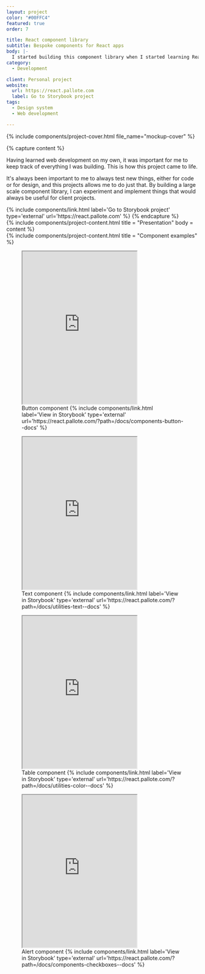 ```yaml
---
layout: project
color: "#00FFC4"
featured: true
order: 7

title: React component library
subtitle: Bespoke components for React apps
body: |-
  I started building this component library when I started learning React and have been completing it ever since. It's a great way to keep learning, and also to have a collection of resources at hand when I build design systems for new projects.
category:
  - Development

client: Personal project
website:
  url: https://react.pallote.com
  label: Go to Storybook project
tags:
  - Design system
  - Web development

---
```


<div class="section section--fullWidth">
  <div class="section__container">
    {% include components/project-cover.html file_name="mockup-cover" %}
  </div>
</div>

{% capture content %}
  <p>Having learned web development on my own, it was important for me to keep track of everything I was building. This is how this project came to life.</p>
  <p>It's always been important to me to always test new things, either for code or for design, and this projects allows me to do just that. By building a large scale component library, I can experiment and implement things that would always be useful for client projects.</p>
  {% include components/link.html label='Go to Storybook project' type='external' url='https://react.pallote.com' %}
{% endcapture %}

<div class="section">
  <div class="section__container">
    {% include components/project-content.html
      title = "Presentation"
      body = content
    %}
  </div>
</div>

<div class="section">
  <div class="section__container">
    {% include components/project-content.html
      title = "Component examples"
    %}
    <figure class="section__content">
      <iframe
        src="https://react.pallote.com/iframe.html?args=&id=components-button--docs&viewMode=docs"
        height="400"
      ></iframe>
      <figcaption class="project__legend caption">
        Button component
        {% include components/link.html label='View in Storybook' type='external' url='https://react.pallote.com/?path=/docs/components-button--docs' %}
      </figcaption>
    </figure>
    <figure class="section__content">
      <iframe
        src="https://react.pallote.com/iframe.html?args=&id=utilities-text--docs&viewMode=story"
        height="400"
      ></iframe>
      <figcaption class="project__legend caption">
        Text component
        {% include components/link.html label='View in Storybook' type='external' url='https://react.pallote.com/?path=/docs/utilities-text--docs' %}
      </figcaption>
    </figure>
    <figure class="section__content">
      <iframe
        src="https://react.pallote.com/iframe.html?args=&id=utilities-color--docs&viewMode=story"
        height="400"
      ></iframe>
      <figcaption class="project__legend caption">
        Table component
        {% include components/link.html label='View in Storybook' type='external' url='https://react.pallote.com/?path=/docs/utilities-color--docs' %}
      </figcaption>
    </figure>
    <figure class="section__content">
      <iframe
        src="https://react.pallote.com/iframe.html?args=&id=components-checkboxes--docs&viewMode=story"
        height="400"
      ></iframe>
      <figcaption class="project__legend caption">
        Alert component
        {% include components/link.html label='View in Storybook' type='external' url='https://react.pallote.com/?path=/docs/components-checkboxes--docs' %}
      </figcaption>
    </figure>
  </div>
</div>

